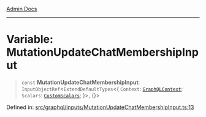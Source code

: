 [Admin Docs](/)

***

# Variable: MutationUpdateChatMembershipInput

> `const` **MutationUpdateChatMembershipInput**: `InputObjectRef`\<`ExtendDefaultTypes`\<\{ `Context`: [`GraphQLContext`](../../../context/type-aliases/GraphQLContext.md); `Scalars`: [`CustomScalars`](../../../scalars/type-aliases/CustomScalars.md); \}\>, \{\}\>

Defined in: [src/graphql/inputs/MutationUpdateChatMembershipInput.ts:13](https://github.com/Suyash878/talawa-api/blob/4657139c817cb5935454def8fb620b05175365a9/src/graphql/inputs/MutationUpdateChatMembershipInput.ts#L13)
